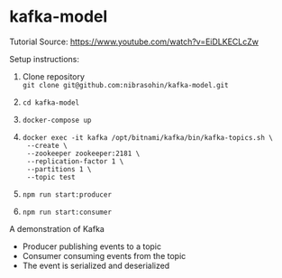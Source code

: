 # kafka-model

Tutorial Source: https://www.youtube.com/watch?v=EiDLKECLcZw

Setup instructions:

1. Clone repository <br>
   `git clone git@github.com:nibrasohin/kafka-model.git`
2. `cd kafka-model`
3. `docker-compose up`

4. ```
   docker exec -it kafka /opt/bitnami/kafka/bin/kafka-topics.sh \
    --create \
    --zookeeper zookeeper:2181 \
    --replication-factor 1 \
    --partitions 1 \
    --topic test 
    ```
5. `npm run start:producer`
6. `npm run start:consumer`

A demonstration of Kafka
  - Producer publishing events to a topic
  - Consumer consuming events from the topic
  - The event is serialized and deserialized 